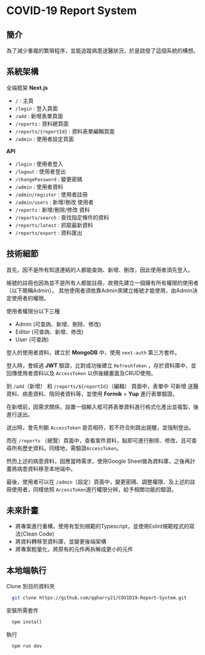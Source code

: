 
# COVID-19 Report System


## 簡介

為了減少重複的繁瑣程序，並能追蹤病患送醫狀況，於是啟發了這個系統的構想。
## 系統架構

全端框架 **Next.js**

- `/` : 主頁
- `/login` : 登入頁面
- `/add` : 新增表單頁面
- `/reports` : 資料總頁面
- `/reports/{reportId}` : 資料表單編輯頁面
- `/admin` : 使用者設定頁面

**API**

- `/login` : 使用者登入
- `/logout` : 使用者登出
- `/changePassword` : 變更密碼
- `/admin` : 使用者資料
- `/admin/register` : 使用者註冊
- `/admin/users` : 新增/刪改 使用者
- `/reports` : 新增/刪除/修改 資料
- `/reports/search` : 查找指定條件的資料
- `/reports/latest` : 抓取最新資料
- `/reports/export` : 資料匯出

## 技術細節

首先，因不是所有知道連結的人都能查詢、新增、刪改，因此使用者須先登入。

帳號的註冊也因為並不是所有人都能註冊，故預先建立一個擁有所有權限的使用者（以下簡稱Admin）。
其他使用者須依靠Admin來建立帳號才能使用，由Admin決定使用者的權限。

使用者權限分以下三種
- Admin (可查詢、新增、刪除、修改)
- Editor (可查詢、新增、修改)
- User (可查詢)

登入的使用者資料，建立於 **MongoDB** 中，使用 `next-auth` 第三方套件。

登入時，會經過 **JWT** 驗證，比對成功後建立 `RefreshToken` ，存於資料庫中，並回傳使用者資料以及 `AccessToken` 以供後續畫面及CRUD使用。

到 `/add`（新增） 和 `/reports/${reportId}`（編輯） 頁面中，表單中 可新增 送醫資料、病患資料、陪同者資料等，並使用 **Formik** + **Yup** 進行表單驗證。

在新增前，因需求關係，設置一個輸入框可將表單資料進行格式化產出並複製，後進行送出。

送出時，會先判斷 `AccessToken` 是否相符，若不符合則跳出提醒，並強制登出。

而在 `/reports` （總覽）頁面中，查看案件資料，點即可進行刪除、修改，且可查尋所有歷史資料。同樣地，需驗證`AccessToken`。

然而上述的病患資料，因應當時需求，使用Google Sheet做為資料庫，之後再計畫將病患資料移至本地端中。

最後，使用者可以在 `/admin`（設定）頁面中，變更密碼、調整權限、及上述的註冊使用者，同樣依照 `AccessToken`進行權限分辨，給予相關功能的驗證。

## 未來計畫

- 將專案進行重構，使用有型別規範的Typescript，並使用Eslint規範程式的寫法(Clean Code)
- 將資料轉移至資料庫，並變更後端架構
- 將專案輕量化，將原有的元件再拆解成更小的元件


## 本地端執行


Clone 到目的資料夾
```bash
  git clone https://github.com/qqharry21/COVID19-Report-System.git
```

安裝所需套件
```bash
  npm install
```

執行
```bash
  npm run dev
```

